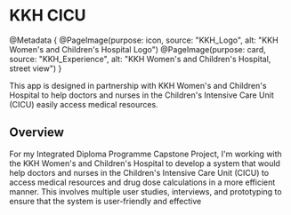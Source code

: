 # KKH CICU

@Metadata {
    @PageImage(purpose: icon, source: "KKH_Logo", alt: "KKH Women's and Children's Hospital Logo")
    @PageImage(purpose: card, source: "KKH_Experience", alt: "KKH Women's and Children's Hospital, street view")
}

This app is designed in partnership with KKH Women's and Children's Hospital to help doctors and nurses in the Children's Intensive Care Unit (CICU) easily access medical resources.

## Overview

For my Integrated Diploma Programme Capstone Project, I'm working with the KKH Women's and Children's Hospital to develop a system that would help doctors and nurses in the Children's Intensive Care Unit (CICU) to access medical resources and drug dose calculations in a more efficient manner. This involves multiple user studies, interviews, and prototyping to ensure that the system is user-friendly and effective
